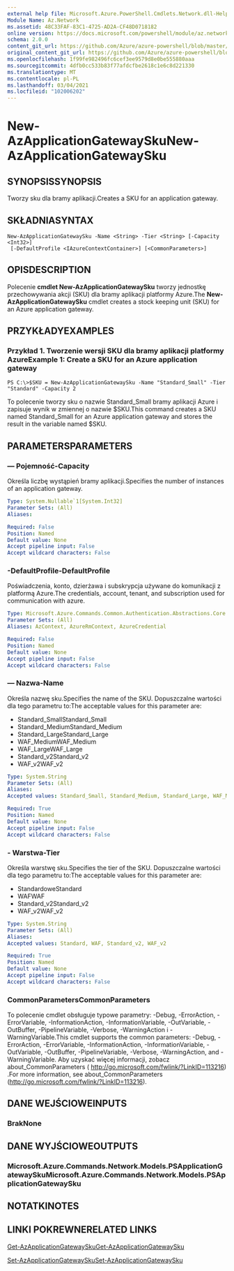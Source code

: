 ```yaml
---
external help file: Microsoft.Azure.PowerShell.Cmdlets.Network.dll-Help.xml
Module Name: Az.Network
ms.assetid: 48C33FAF-83C1-4725-AD2A-CF48D0718182
online version: https://docs.microsoft.com/powershell/module/az.network/new-azapplicationgatewaysku
schema: 2.0.0
content_git_url: https://github.com/Azure/azure-powershell/blob/master/src/Network/Network/help/New-AzApplicationGatewaySku.md
original_content_git_url: https://github.com/Azure/azure-powershell/blob/master/src/Network/Network/help/New-AzApplicationGatewaySku.md
ms.openlocfilehash: 1f99fe982496fc6cef3ee9579d8e0be555880aaa
ms.sourcegitcommit: 4dfb0cc533b83f77afdcfbe2618c1e6c8d221330
ms.translationtype: MT
ms.contentlocale: pl-PL
ms.lasthandoff: 03/04/2021
ms.locfileid: "102006202"
---
```

# <span data-ttu-id="8808f-101">New-AzApplicationGatewaySku</span><span class="sxs-lookup"><span data-stu-id="8808f-101">New-AzApplicationGatewaySku</span></span>

## <span data-ttu-id="8808f-102">SYNOPSIS</span><span class="sxs-lookup"><span data-stu-id="8808f-102">SYNOPSIS</span></span>
<span data-ttu-id="8808f-103">Tworzy sku dla bramy aplikacji.</span><span class="sxs-lookup"><span data-stu-id="8808f-103">Creates a SKU for an application gateway.</span></span>

## <span data-ttu-id="8808f-104">SKŁADNIA</span><span class="sxs-lookup"><span data-stu-id="8808f-104">SYNTAX</span></span>

```
New-AzApplicationGatewaySku -Name <String> -Tier <String> [-Capacity <Int32>]
 [-DefaultProfile <IAzureContextContainer>] [<CommonParameters>]
```

## <span data-ttu-id="8808f-105">OPIS</span><span class="sxs-lookup"><span data-stu-id="8808f-105">DESCRIPTION</span></span>
<span data-ttu-id="8808f-106">Polecenie **cmdlet New-AzApplicationGatewaySku** tworzy jednostkę przechowywania akcji (SKU) dla bramy aplikacji platformy Azure.</span><span class="sxs-lookup"><span data-stu-id="8808f-106">The **New-AzApplicationGatewaySku** cmdlet creates a stock keeping unit (SKU) for an Azure application gateway.</span></span>

## <span data-ttu-id="8808f-107">PRZYKŁADY</span><span class="sxs-lookup"><span data-stu-id="8808f-107">EXAMPLES</span></span>

### <span data-ttu-id="8808f-108">Przykład 1. Tworzenie wersji SKU dla bramy aplikacji platformy Azure</span><span class="sxs-lookup"><span data-stu-id="8808f-108">Example 1: Create a SKU for an Azure application gateway</span></span>
```
PS C:\>$SKU = New-AzApplicationGatewaySku -Name "Standard_Small" -Tier "Standard" -Capacity 2
```

<span data-ttu-id="8808f-109">To polecenie tworzy sku o nazwie Standard_Small bramy aplikacji Azure i zapisuje wynik w zmiennej o nazwie $SKU.</span><span class="sxs-lookup"><span data-stu-id="8808f-109">This command creates a SKU named Standard_Small for an Azure application gateway and stores the result in the variable named $SKU.</span></span>

## <span data-ttu-id="8808f-110">PARAMETERS</span><span class="sxs-lookup"><span data-stu-id="8808f-110">PARAMETERS</span></span>

### <span data-ttu-id="8808f-111">— Pojemność</span><span class="sxs-lookup"><span data-stu-id="8808f-111">-Capacity</span></span>
<span data-ttu-id="8808f-112">Określa liczbę wystąpień bramy aplikacji.</span><span class="sxs-lookup"><span data-stu-id="8808f-112">Specifies the number of instances of an application gateway.</span></span>

```yaml
Type: System.Nullable`1[System.Int32]
Parameter Sets: (All)
Aliases:

Required: False
Position: Named
Default value: None
Accept pipeline input: False
Accept wildcard characters: False
```

### <span data-ttu-id="8808f-113">-DefaultProfile</span><span class="sxs-lookup"><span data-stu-id="8808f-113">-DefaultProfile</span></span>
<span data-ttu-id="8808f-114">Poświadczenia, konto, dzierżawa i subskrypcja używane do komunikacji z platformą Azure.</span><span class="sxs-lookup"><span data-stu-id="8808f-114">The credentials, account, tenant, and subscription used for communication with azure.</span></span>

```yaml
Type: Microsoft.Azure.Commands.Common.Authentication.Abstractions.Core.IAzureContextContainer
Parameter Sets: (All)
Aliases: AzContext, AzureRmContext, AzureCredential

Required: False
Position: Named
Default value: None
Accept pipeline input: False
Accept wildcard characters: False
```

### <span data-ttu-id="8808f-115">— Nazwa</span><span class="sxs-lookup"><span data-stu-id="8808f-115">-Name</span></span>
<span data-ttu-id="8808f-116">Określa nazwę sku.</span><span class="sxs-lookup"><span data-stu-id="8808f-116">Specifies the name of the SKU.</span></span>
<span data-ttu-id="8808f-117">Dopuszczalne wartości dla tego parametru to:</span><span class="sxs-lookup"><span data-stu-id="8808f-117">The acceptable values for this parameter are:</span></span>
- <span data-ttu-id="8808f-118">Standard_Small</span><span class="sxs-lookup"><span data-stu-id="8808f-118">Standard_Small</span></span>
- <span data-ttu-id="8808f-119">Standard_Medium</span><span class="sxs-lookup"><span data-stu-id="8808f-119">Standard_Medium</span></span>
- <span data-ttu-id="8808f-120">Standard_Large</span><span class="sxs-lookup"><span data-stu-id="8808f-120">Standard_Large</span></span>
- <span data-ttu-id="8808f-121">WAF_Medium</span><span class="sxs-lookup"><span data-stu-id="8808f-121">WAF_Medium</span></span>
- <span data-ttu-id="8808f-122">WAF_Large</span><span class="sxs-lookup"><span data-stu-id="8808f-122">WAF_Large</span></span>
- <span data-ttu-id="8808f-123">Standard_v2</span><span class="sxs-lookup"><span data-stu-id="8808f-123">Standard_v2</span></span>
- <span data-ttu-id="8808f-124">WAF_v2</span><span class="sxs-lookup"><span data-stu-id="8808f-124">WAF_v2</span></span>

```yaml
Type: System.String
Parameter Sets: (All)
Aliases:
Accepted values: Standard_Small, Standard_Medium, Standard_Large, WAF_Medium, WAF_Large, Standard_v2, WAF_v2

Required: True
Position: Named
Default value: None
Accept pipeline input: False
Accept wildcard characters: False
```

### <span data-ttu-id="8808f-125">- Warstwa</span><span class="sxs-lookup"><span data-stu-id="8808f-125">-Tier</span></span>
<span data-ttu-id="8808f-126">Określa warstwę sku.</span><span class="sxs-lookup"><span data-stu-id="8808f-126">Specifies the tier of the SKU.</span></span>
<span data-ttu-id="8808f-127">Dopuszczalne wartości dla tego parametru to:</span><span class="sxs-lookup"><span data-stu-id="8808f-127">The acceptable values for this parameter are:</span></span>
- <span data-ttu-id="8808f-128">Standardowe</span><span class="sxs-lookup"><span data-stu-id="8808f-128">Standard</span></span>
- <span data-ttu-id="8808f-129">WAF</span><span class="sxs-lookup"><span data-stu-id="8808f-129">WAF</span></span>
- <span data-ttu-id="8808f-130">Standard_v2</span><span class="sxs-lookup"><span data-stu-id="8808f-130">Standard_v2</span></span>
- <span data-ttu-id="8808f-131">WAF_v2</span><span class="sxs-lookup"><span data-stu-id="8808f-131">WAF_v2</span></span>

```yaml
Type: System.String
Parameter Sets: (All)
Aliases:
Accepted values: Standard, WAF, Standard_v2, WAF_v2

Required: True
Position: Named
Default value: None
Accept pipeline input: False
Accept wildcard characters: False
```

### <span data-ttu-id="8808f-132">CommonParameters</span><span class="sxs-lookup"><span data-stu-id="8808f-132">CommonParameters</span></span>
<span data-ttu-id="8808f-133">To polecenie cmdlet obsługuje typowe parametry: -Debug, -ErrorAction, -ErrorVariable, -InformationAction, -InformationVariable, -OutVariable, -OutBuffer, -PipelineVariable, -Verbose, -WarningAction i -WarningVariable.</span><span class="sxs-lookup"><span data-stu-id="8808f-133">This cmdlet supports the common parameters: -Debug, -ErrorAction, -ErrorVariable, -InformationAction, -InformationVariable, -OutVariable, -OutBuffer, -PipelineVariable, -Verbose, -WarningAction, and -WarningVariable.</span></span> <span data-ttu-id="8808f-134">Aby uzyskać więcej informacji, zobacz about_CommonParameters ( http://go.microsoft.com/fwlink/?LinkID=113216) .</span><span class="sxs-lookup"><span data-stu-id="8808f-134">For more information, see about_CommonParameters (http://go.microsoft.com/fwlink/?LinkID=113216).</span></span>

## <span data-ttu-id="8808f-135">DANE WEJŚCIOWE</span><span class="sxs-lookup"><span data-stu-id="8808f-135">INPUTS</span></span>

### <span data-ttu-id="8808f-136">Brak</span><span class="sxs-lookup"><span data-stu-id="8808f-136">None</span></span>

## <span data-ttu-id="8808f-137">DANE WYJŚCIOWE</span><span class="sxs-lookup"><span data-stu-id="8808f-137">OUTPUTS</span></span>

### <span data-ttu-id="8808f-138">Microsoft.Azure.Commands.Network.Models.PSApplicationGatewaySku</span><span class="sxs-lookup"><span data-stu-id="8808f-138">Microsoft.Azure.Commands.Network.Models.PSApplicationGatewaySku</span></span>

## <span data-ttu-id="8808f-139">NOTATKI</span><span class="sxs-lookup"><span data-stu-id="8808f-139">NOTES</span></span>

## <span data-ttu-id="8808f-140">LINKI POKREWNE</span><span class="sxs-lookup"><span data-stu-id="8808f-140">RELATED LINKS</span></span>

[<span data-ttu-id="8808f-141">Get-AzApplicationGatewaySku</span><span class="sxs-lookup"><span data-stu-id="8808f-141">Get-AzApplicationGatewaySku</span></span>](./Get-AzApplicationGatewaySku.md)

[<span data-ttu-id="8808f-142">Set-AzApplicationGatewaySku</span><span class="sxs-lookup"><span data-stu-id="8808f-142">Set-AzApplicationGatewaySku</span></span>](./Set-AzApplicationGatewaySku.md)


